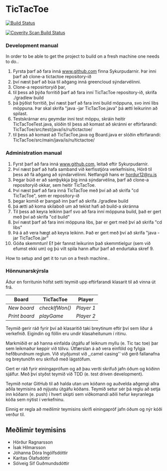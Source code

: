 TicTacToe
=========

[![Build Status](https://travis-ci.org/Sykurpudarnir/TicTacToe.svg?branch=master)](https://travis-ci.org/Sykurpudarnir/TicTacToe)

<a href="https://scan.coverity.com/projects/3404">
  <img alt="Coverity Scan Build Status"
       src="https://scan.coverity.com/projects/3404/badge.svg"/>
</a>

### Development manual

In order to be able to get the project to build on a fresh machine one needs to do..
1. Fyrsta þarf að fara inná www.github.com finna Sykurpudarnir. Þar inni þarf að clone-a tictactoe repository-ið
2. því næst þarf að búa til aðgang inná greencloud sýndarvélinni.
3. Clone-a reposirtoryið þar, 
4. til þess að þýða forritið þarf að fara inní TicTacToe repository-ið, skrifa ./gradlew build
5. þá þýðist forritið, því næst þarf að fara inni build möppuna, svo inni libs möppuna. Þar skal skrifa "java -jar TicTacToe.java"
þá ætti leikurinn að spilast. 
6. Testskrárnar eru geymdar inni test möppu, skráin heitir TicTacToeTest.java, slóðin til þess að komast að skránni er eftirfarandi: TicTacToe/src/test/java/is/ru/tictactoe/
7. til þess að komast að TicTacToe.java og Board.java er slóðin eftirfarandi: TicTacToe/src/main/java/is/ru/tictactoe/

### Administration manual
1. Fyrst þarf að fara inná www.github.com, leitað eftir Sykurpudarnir.
2. Því næst þarf að hafa samband við kerfisstjóra verkefnisins, Hörð til þess að fá aðgang að sýndarvélinni. Netfangið hans er hordur12@ru.is
3. Þegar búið er að samþykkja þig inná sýndarvélina, þarf að clone-a repositoryið okkar, sem heitir TicTacToe.
4. Því næst þarf að fara inná TicTacToe með því að að skrifa "cd TicTacToe", sem er repository-ið
5. þegar komið er þangað inn þarf að skrifa ./gradlew build
6. þá ætti að koma skilaboð um að tekist hafi að build-a skránna
7. Til þess að keyra leikinn þarf svo að fara inní möppuna build, það er gert með því að skrifa "cd build"
8. því næst þarf að fara inni möppuna libs, þar er gert með því að skrifa "cd libs"
9. Þá á að vera hægt að keyra leikinn. Það er gert með því að skrifa "java -jar TicTacToe.jar"
10. Góða skemmtun! 
Ef þér fannst leikurinn það skemmtielgur (sem við efumst ekki um) og þú vilt spila hann aftur þarf að endurtaka skref 9.

How to setup and get it to run on a fresh machine..

### Hönnunarskýrsla

Áður en forritunin hófst setti teymið upp eftirfarandi klasarit til að vinna út frá.

Board                    | TicTacToe               | Player             
-------------------------|-------------------------|------------
*New board*              |*checkIfWon()*           | *Player 1*         
*Print board*            |*playGame*               | *Player 2*         

Teymið gerir ráð fyrir því að klasaritið taki breytinum eftir því sem líður á verkefnið. Eigindin og föllin eru undir klasaheitunum í ritinu.

Markmiðið er að hanna einfalda útgáfu af leiknum myllu (e. Tic tac toe) þar sem leikmaður keppir við tölvu. Útfærslan á að vera einföld og fylgja hefðbundnum reglum. Við styðjumst við ,,camel casing'' við gerð fallanafna og breytunöfn eru skrifuð með lágstöfum.

Gert er ráð fyrir einingaprófum og að þau verði skrifuð jafn óðum og kóðinn sjálfur. Með því styðst teymið við TDD (e. test driven development).

Teymið notar GitHub til að halda utan um kóðann og auðvelda aðgengi allra aðila teymisins að nýjustu útgáfu kóðans. Teymið setur sér þá reglu að setja inn kóðann (e. push) í hvert skipti sem viðkomandi aðili hefur keyranlega kóða sem nýtist í verkefninu.

Einnig er regla að meðlimir teymisins skrifi einingapróf jafn óðum og nýr kóði verður til.



## Meðlimir teymisins

- Hörður Ragnarsson
- Ísak Hilmarsson
- Jóhanna Dóra Ingólfsdóttir
- Karítas Ólafsdóttir
- Sólveig Sif Guðmundsdóttir

